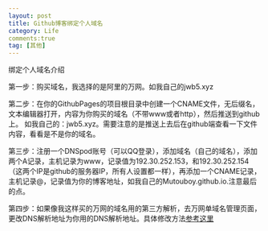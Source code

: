 ```yaml
---
layout: post
title: Github博客绑定个人域名 
category: Life
comments:true
tag: [其他]
---
```


绑定个人域名介绍  


第一步：购买域名，我选择的是阿里的万网。如我自己的jwb5.xyz  
  

第二步：在你的GithubPages的项目根目录中创建一个CNAME文件，无后缀名，文本编辑器打开，内容为你购买的域名（不带www或者http），然后推送到github上。 如我自己的：jwb5.xyz。需要注意的是推送上去后在github端查看一下文件内容，看看是不是你的域名。   
  

第三步：注册一个DNSpod账号（可以QQ登录），添加域名（自己的域名），添加两个A记录，主机记录为www，记录值为192.30.252.153，和192.30.252.154（这两个IP是github的服务器IP，所有人设置都一样），再添加一个CNAME记录，主机记录@，记录值为你的博客地址，如我自己的Mutouboy.github.io.注意最后的点。  
  
  
第四步：如果像我这样买的万网的域名用的第三方解析，去万网单域名管理页面，更改DNS解析地址为你用的DNS解析地址。具体修改方法[参考这里](https://support.dnspod.cn/Kb/showarticle/tsid/40/)
